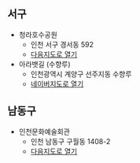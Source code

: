 
## 서구

- 청라호수공원
  - 인천 서구 경서동 592
  - [다음지도로 열기](http://map.daum.net/?urlX=418982.87500000006&urlY=1122746.75&q=%EC%9D%B8%EC%B2%9C+%EC%84%9C%EA%B5%AC+%EA%B2%BD%EC%84%9C%EB%8F%99+592)
- 아라뱃길 (수향루)
  - 인천광역시 계양구 선주지동 수향루
  - [네이버지도로 열기](http://map.naver.com/?dlevel=12&pinType=site&pinId=20688465&x=126.7432992&y=37.5743697&enc=b64)
 
## 남동구

- 인천문화예술회관
  - 인천 남동구 구월동 1408-2
  - [다음지도로 열기](http://map.daum.net/?urlX=433614&urlY=1096225.5&q=%EC%9D%B8%EC%B2%9C+%EB%82%A8%EB%8F%99%EA%B5%AC+%EA%B5%AC%EC%9B%94%EB%8F%99+1408-2)
  
